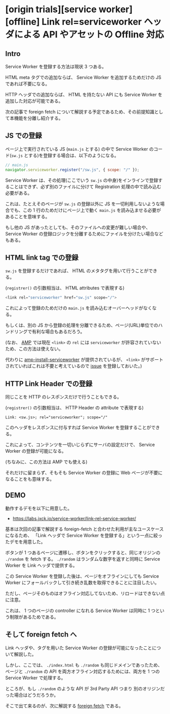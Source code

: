 # [origin trials][service worker][offline] Link rel=serviceworker ヘッダによる API やアセットの Offline 対応


## Intro

Service Worker を登録する方法は現状 3 つある。

HTML meta タグでの追加ならば、 Service Worker を追加するためだけの JS であれば不要になる。

HTTP ヘッダでの追加ならば、 HTML を持たない API にも Service Worker を追加した対応が可能である。

次の記事で foreign fetch について解説する予定であるため、その前提知識として本機能を分離し紹介する。


## JS での登録

ページ上で実行されている JS (`main.js` とする) の中で Service Worker のコード(`sw.js` とする)を登録する場合は、以下のようになる。


```js
// main.js
navigator.serviceworker.register("/sw.js", { scope: "/" });
```

Service Worker は、その処理(ここでいう `sw.js` の中身)をインラインで登録することはできず、必ず別のファイルに分けて Registration 処理の中で読み込む必要がある。

これは、たとえそのページが `sw.js` の登録以外に JS を一切利用しないような場合でも、この 1 行のためだけにページ上で動く `main.js` を読み込ませる必要があることを意味する。

もし他の JS があったとしても、そのファイルへの変更が難しい場合や、 Service Worker の登録ロジックを分離するためにファイルを分けたい場合などもある。


## HTML link tag での登録

`sw.js` を登録するだけであれば、 HTML のメタタグを用いて行うことができる。

(`registrer()` の引数相当は、 HTML attributes で表現する)


```js
<link rel="serviceworker" href="sw.js" scope="/">
```

これによって登録のためだけの `main.js` を読み込むオーバーヘッドがなくなる。

もしくは、別の JS から登録の処理を分離できるため、ページ(URL)単位でのハンドリングで有利な場合もあるだろう。

(なお、 [AMP](https://blog.jxck.io/entries/2016-02-01/amp-html.html) では現在 `<link>` の `rel` には `serviceworker` が許容されていないため、この方法は使えない。

代わりに [amp-install-serviceworker](https://www.ampproject.org/docs/reference/components/amp-install-serviceworker) が提供されているが、 `<link>` がサポートされていればこれは不要と考えているので [issue](https://github.com/ampproject/amphtml/issues/6601) を登録しておいた。)


## HTTP Link Header での登録

同じことを HTTP のレスポンスだけで行うこともできる。

(`registrer()` の引数相当は、 HTTP Header の attribute で表現する)


```http
Link: <sw.js>; rel="serviceworker"; scope="/"
```

このヘッダをレスポンスに付与すれば Service Worker を登録することができる。

これによって、コンテンツを一切いじらずにサーバの設定だけで、 Service Worker の登録が可能になる。

(ちなみに、この方法は AMP でも使える)

それだけに留まらず、そもそも Service Worker の登録に Web ページが不要になることをも意味する。


## DEMO

動作するデモを以下に用意した。

- <https://labs.jxck.io/service-worker/link-rel-service-worker/>

基本は次回の記事で解説する foreign-fetch と合わせた利用が主なユースケースになるため、 「Link ヘッダで Service Worker を登録する」という一点に絞ったデモを用意した。

ボタンが 1 つあるページに遷移し、ボタンをクリックすると、同じオリジンの `./random` を fetch する。 `./random` はランダムな数字を返すと同時に Service Worker を Link ヘッダで提供する。

この Service Worker を登録した後は、ページをオフラインにしても Service Worker にフォールバックして引き続き乱数を取得できることに注目したい。

ただし、ページそのものはオフライン対応してないため、リロードはできない点に注意。

これは、 1 つのページの controller になれる Service Worker は同時に 1 つという制限があるためである。


## そして foreign fetch へ

Link ヘッダや、タグを用いた Service Worker の登録が可能になったことについて解説した。

しかし、ここでは、 `./index.html` も `./random` も同じドメインであったため、ページと `./random` の API を両方オフライン対応するためには、両方を 1 つの Service Worker で処理する。

ところが、もし `./random` のような API が 3rd Party API つまり 別のオリジンだった場合はどうだろうか。

そこで出て来るのが、次に解説する [foreign fetch](https://blog.jxck.io/entries/2016-12-12/foreign-fetch.html) である。
